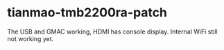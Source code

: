 # tianmao-tmb2200ra-patch
The USB and GMAC working, HDMI has console display.
Internal WiFi still not working yet.
